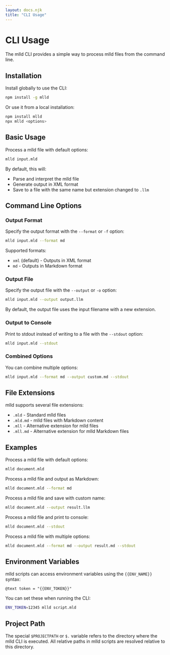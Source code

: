 ```yaml
---
layout: docs.njk
title: "CLI Usage"
---
```


# CLI Usage

The mlld CLI provides a simple way to process mlld files from the command line.

## Installation

Install globally to use the CLI:

```bash
npm install -g mlld
```

Or use it from a local installation:

```bash
npm install mlld
npx mlld <options>
```

## Basic Usage

Process a mlld file with default options:

```bash
mlld input.mld
```

By default, this will:
- Parse and interpret the mlld file
- Generate output in XML format
- Save to a file with the same name but extension changed to `.llm`

## Command Line Options

### Output Format

Specify the output format with the `--format` or `-f` option:

```bash
mlld input.mld --format md
```

Supported formats:
- `xml` (default) - Outputs in XML format
- `md` - Outputs in Markdown format

### Output File

Specify the output file with the `--output` or `-o` option:

```bash
mlld input.mld --output output.llm
```

By default, the output file uses the input filename with a new extension.

### Output to Console

Print to stdout instead of writing to a file with the `--stdout` option:

```bash
mlld input.mld --stdout
```

### Combined Options

You can combine multiple options:

```bash
mlld input.mld --format md --output custom.md --stdout
```

## File Extensions

mlld supports several file extensions:

- `.mld` - Standard mlld files
- `.mld.md` - mlld files with Markdown content
- `.mll` - Alternative extension for mlld files
- `.mll.md` - Alternative extension for mlld Markdown files

## Examples

Process a mlld file with default options:
```bash
mlld document.mld
```

Process a mlld file and output as Markdown:
```bash
mlld document.mld --format md
```

Process a mlld file and save with custom name:
```bash
mlld document.mld --output result.llm
```

Process a mlld file and print to console:
```bash
mlld document.mld --stdout
```

Process a mlld file with multiple options:
```bash
mlld document.mld --format md --output result.md --stdout
```

## Environment Variables

mlld scripts can access environment variables using the `{{ENV_NAME}}` syntax:

```mlld
@text token = "{{ENV_TOKEN}}"
```

You can set these when running the CLI:

```bash
ENV_TOKEN=12345 mlld script.mld
```

## Project Path

The special `$PROJECTPATH` or `$.` variable refers to the directory where the mlld CLI is executed. All relative paths in mlld scripts are resolved relative to this directory.